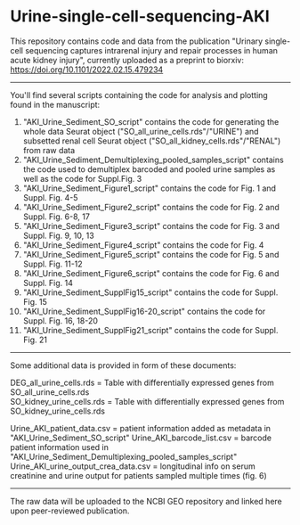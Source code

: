 # Urine-single-cell-sequencing-AKI

This repository contains code and data from the publication "Urinary single-cell sequencing captures intrarenal injury and repair processes in human acute kidney injury", currently uploaded as a preprint to biorxiv: https://doi.org/10.1101/2022.02.15.479234 

----
You'll find several scripts containing the code for analysis and plotting found in the manuscript:

1) "AKI_Urine_Sediment_SO_script" contains the code for generating the whole data Seurat object ("SO_all_urine_cells.rds"/"URINE") and subsetted renal cell Seurat object ("SO_all_kidney_cells.rds"/"RENAL") from raw data
2) "AKI_Urine_Sediment_Demultiplexing_pooled_samples_script" contains the code used to demultiplex barcoded and pooled urine samples as well as the code for Suppl.Fig. 3
3) "AKI_Urine_Sediment_Figure1_script" contains the code for Fig. 1 and Suppl. Fig. 4-5
4) "AKI_Urine_Sediment_Figure2_script" contains the code for Fig. 2 and Suppl. Fig. 6-8, 17
5) "AKI_Urine_Sediment_Figure3_script" contains the code for Fig. 3 and Suppl. Fig. 9, 10, 13
6) "AKI_Urine_Sediment_Figure4_script" contains the code for Fig. 4 
7) "AKI_Urine_Sediment_Figure5_script" contains the code for Fig. 5 and Suppl. Fig. 11-12
8) "AKI_Urine_Sediment_Figure6_script" contains the code for Fig. 6 and Suppl. Fig. 14
9) "AKI_Urine_Sediment_SupplFig15_script" contains the code for Suppl. Fig. 15
10) "AKI_Urine_Sediment_SupplFig16-20_script" contains the code for Suppl. Fig. 16, 18-20
11) "AKI_Urine_Sediment_SupplFig21_script" contains the code for Suppl. Fig. 21

----
Some additional data is provided in form of these documents: 

DEG_all_urine_cells.rds  	= Table with differentially expressed genes from SO_all_urine_cells.rds  
SO_kidney_urine_cells.rds  	= Table with differentially expressed genes from SO_kidney_urine_cells.rds  

Urine_AKI_patient_data.csv 		= patient information added as metadata in "AKI_Urine_Sediment_SO_script"
Urine_AKI_barcode_list.csv 		= barcode patient information used in "AKI_Urine_Sediment_Demultiplexing_pooled_samples_script"
Urine_AKI_urine_output_crea_data.csv	= longitudinal info on serum creatinine and urine output for patients sampled multiple times (fig. 6)

----
The raw data will be uploaded to the NCBI GEO repository and linked here upon peer-reviewed publication.
